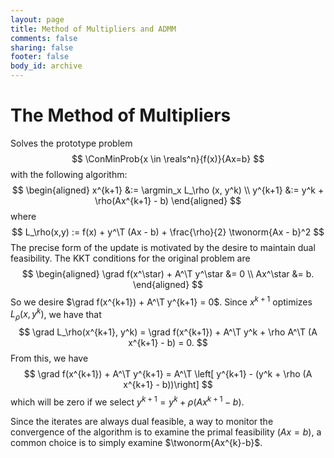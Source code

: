 ```yaml
---
layout: page
title: Method of Multipliers and ADMM
comments: false
sharing: false
footer: false
body_id: archive
---
```

<script type="text/javascript"
src="file:///users/zac/Dropbox/MathJax/
MathJax.js?config=TeX-AMS-MML_HTMLorMML,
file:///users/zac/Dropbox/MathJax/MathJaxLocal.js">
</script>

# The Method of Multipliers #

Solves the prototype problem
$$
    \ConMinProb{x \in \reals^n}{f(x)}{Ax=b}
$$
with the following algorithm:
$$
\begin{aligned}
x^{k+1} &:= \argmin_x L_\rho (x, y^k) \\
y^{k+1} &:= y^k + \rho(Ax^{k+1} - b) 
\end{aligned}  
$$
where 
$$
L_\rho(x,y) := f(x) + y^\T (Ax - b) + \frac{\rho}{2} \twonorm{Ax - b}^2
$$
The precise form of the update is motivated by the desire to maintain dual feasibility. The KKT conditions for the original problem are
$$
\begin{aligned}
\grad f(x^\star) + A^\T y^\star &= 0 \\
Ax^\star &= b.
\end{aligned}
$$
So we desire $\grad f(x^{k+1}) + A^\T y^{k+1} = 0$. Since $x^{k+1}$ optimizes $L_\rho(x,y^k)$, we have that
$$
\grad L_\rho(x^{k+1}, y^k) = \grad f(x^{k+1}) + A^\T y^k + \rho A^\T (A x^{k+1} - b) = 0.
$$
From this, we have
$$
\grad f(x^{k+1}) + A^\T y^{k+1} = A^\T \left[ y^{k+1} - (y^k + \rho (A x^{k+1} - b))\right]
$$
which will be zero if we select $y^{k+1} = y^k + \rho(Ax^{k+1} - b)$.

Since the iterates are always dual feasible, a way to monitor the convergence of the algorithm is to examine the primal feasibility ($Ax = b$), a common choice is to simply examine $\twonorm{Ax^{k}-b}$.

